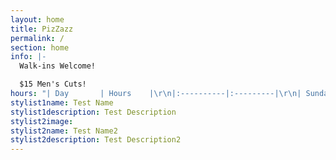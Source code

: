 ```yaml
---
layout: home
title: PizZazz
permalink: /
section: home
info: |-
  Walk-ins Welcome!

  $15 Men's Cuts!
hours: "| Day       | Hours    |\r\n|:----------|:---------|\r\n| Sunday    | Closed   |\r\n| Monday    | 11 a.m. - 6 p.m. |\r\n| Tuesday   | 11 a.m. - 7 p.m. |\r\n| Wednesday | 11 a.m. - 6 p.m.|\r\n| Thursday  | 11 a.m. - 7 p.m. |\r\n| Friday    | 11 a.m. - 6 p.m. |\r\n| Saturday  | Closed   |\n\n\n\n\n\n"
stylist1name: Test Name
stylist1description: Test Description
stylist2image:
stylist2name: Test Name2
stylist2description: Test Description2
---
```


